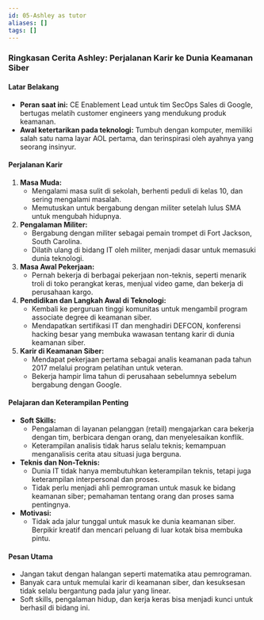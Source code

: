 ```yaml
---
id: 05-Ashley as tutor
aliases: []
tags: []
---
```


### **Ringkasan Cerita Ashley: Perjalanan Karir ke Dunia Keamanan Siber**

#### **Latar Belakang**

- **Peran saat ini:** CE Enablement Lead untuk tim SecOps Sales di Google, bertugas melatih customer engineers yang mendukung produk keamanan.
- **Awal ketertarikan pada teknologi:** Tumbuh dengan komputer, memiliki salah satu nama layar AOL pertama, dan terinspirasi oleh ayahnya yang seorang insinyur.

#### **Perjalanan Karir**

1. **Masa Muda:**
   - Mengalami masa sulit di sekolah, berhenti peduli di kelas 10, dan sering mengalami masalah.
   - Memutuskan untuk bergabung dengan militer setelah lulus SMA untuk mengubah hidupnya.
2. **Pengalaman Militer:**
   - Bergabung dengan militer sebagai pemain trompet di Fort Jackson, South Carolina.
   - Dilatih ulang di bidang IT oleh militer, menjadi dasar untuk memasuki dunia teknologi.
3. **Masa Awal Pekerjaan:**
   - Pernah bekerja di berbagai pekerjaan non-teknis, seperti menarik troli di toko perangkat keras, menjual video game, dan bekerja di perusahaan kargo.
4. **Pendidikan dan Langkah Awal di Teknologi:**
   - Kembali ke perguruan tinggi komunitas untuk mengambil program associate degree di keamanan siber.
   - Mendapatkan sertifikasi IT dan menghadiri DEFCON, konferensi hacking besar yang membuka wawasan tentang karir di dunia keamanan siber.
5. **Karir di Keamanan Siber:**
   - Mendapat pekerjaan pertama sebagai analis keamanan pada tahun 2017 melalui program pelatihan untuk veteran.
   - Bekerja hampir lima tahun di perusahaan sebelumnya sebelum bergabung dengan Google.

#### **Pelajaran dan Keterampilan Penting**

- **Soft Skills:**
  - Pengalaman di layanan pelanggan (retail) mengajarkan cara bekerja dengan tim, berbicara dengan orang, dan menyelesaikan konflik.
  - Keterampilan analisis tidak harus selalu teknis; kemampuan menganalisis cerita atau situasi juga berguna.
- **Teknis dan Non-Teknis:**
  - Dunia IT tidak hanya membutuhkan keterampilan teknis, tetapi juga keterampilan interpersonal dan proses.
  - Tidak perlu menjadi ahli pemrograman untuk masuk ke bidang keamanan siber; pemahaman tentang orang dan proses sama pentingnya.
- **Motivasi:**
  - Tidak ada jalur tunggal untuk masuk ke dunia keamanan siber. Berpikir kreatif dan mencari peluang di luar kotak bisa membuka pintu.

#### **Pesan Utama**

- Jangan takut dengan halangan seperti matematika atau pemrograman.
- Banyak cara untuk memulai karir di keamanan siber, dan kesuksesan tidak selalu bergantung pada jalur yang linear.
- Soft skills, pengalaman hidup, dan kerja keras bisa menjadi kunci untuk berhasil di bidang ini.
